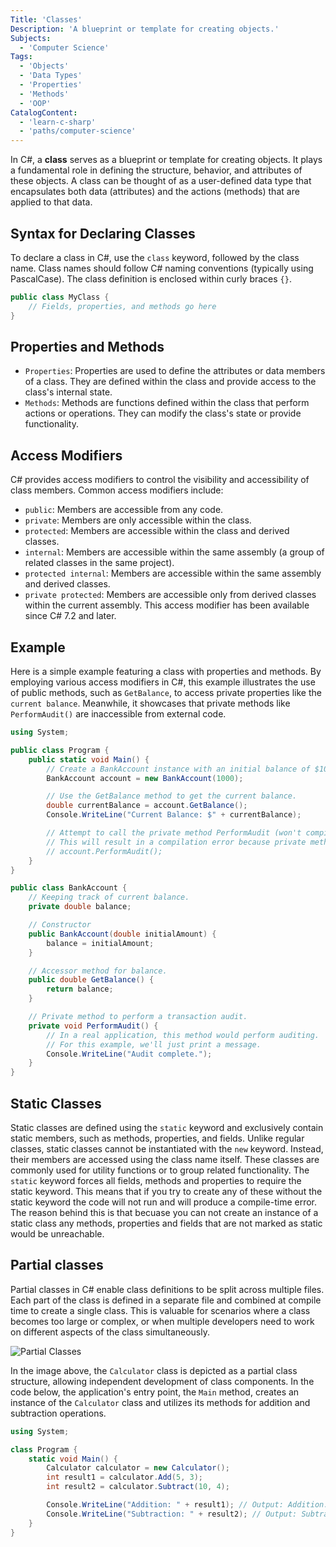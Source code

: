 ```yaml
---
Title: 'Classes'
Description: 'A blueprint or template for creating objects.'
Subjects:
  - 'Computer Science'
Tags:
  - 'Objects'
  - 'Data Types'
  - 'Properties'
  - 'Methods'
  - 'OOP'
CatalogContent:
  - 'learn-c-sharp'
  - 'paths/computer-science'
---
```


In C#, a **class** serves as a blueprint or template for creating objects. It plays a fundamental role in defining the structure, behavior, and attributes of these objects. A class can be thought of as a user-defined data type that encapsulates both data (attributes) and the actions (methods) that are applied to that data.

## Syntax for Declaring Classes

To declare a class in C#, use the `class` keyword, followed by the class name. Class names should follow C# naming conventions (typically using PascalCase). The class definition is enclosed within curly braces `{}`.

```cs
public class MyClass {
    // Fields, properties, and methods go here
}
```

## Properties and Methods

- `Properties`: Properties are used to define the attributes or data members of a class. They are defined within the class and provide access to the class's internal state.
- `Methods`: Methods are functions defined within the class that perform actions or operations. They can modify the class's state or provide functionality.

## Access Modifiers

C# provides access modifiers to control the visibility and accessibility of class members. Common access modifiers include:

- `public`: Members are accessible from any code.
- `private`: Members are only accessible within the class.
- `protected`: Members are accessible within the class and derived classes.
- `internal`: Members are accessible within the same assembly (a group of related classes in the same project).
- `protected internal`: Members are accessible within the same assembly and derived classes.
- `private protected`: Members are accessible only from derived classes within the current assembly. This access modifier has been available since C# 7.2 and later.

## Example

Here is a simple example featuring a class with properties and methods. By employing various access modifiers in C#, this example illustrates the use of public methods, such as `GetBalance`, to access private properties like the `current balance`. Meanwhile, it showcases that private methods like `PerformAudit()` are inaccessible from external code.

```cs
using System;

public class Program {
    public static void Main() {
        // Create a BankAccount instance with an initial balance of $1000.
        BankAccount account = new BankAccount(1000);

        // Use the GetBalance method to get the current balance.
        double currentBalance = account.GetBalance();
        Console.WriteLine("Current Balance: $" + currentBalance);

        // Attempt to call the private method PerformAudit (won't compile).
        // This will result in a compilation error because private methods cannot be accessed from outside the class.
        // account.PerformAudit();
    }
}

public class BankAccount {
    // Keeping track of current balance.
    private double balance;

    // Constructor
    public BankAccount(double initialAmount) {
        balance = initialAmount;
    }

    // Accessor method for balance.
    public double GetBalance() {
        return balance;
    }

    // Private method to perform a transaction audit.
    private void PerformAudit() {
        // In a real application, this method would perform auditing.
        // For this example, we'll just print a message.
        Console.WriteLine("Audit complete.");
    }
}
```

## Static Classes

Static classes are defined using the `static` keyword and exclusively contain static members, such as methods, properties, and fields. Unlike regular classes, static classes cannot be instantiated with the `new` keyword. Instead, their members are accessed using the class name itself. These classes are commonly used for utility functions or to group related functionality. 
The `static` keyword forces all fields, methods and properties to require the static keyword. This means that if you try to create any of these without the static keyword the code will not run and will produce a compile-time error. The reason behind this is that becuase you can not create an instance of a static class any methods, properties and fields that are not marked as static would be unreachable. 

## Partial classes

Partial classes in C# enable class definitions to be split across multiple files. Each part of the class is defined in a separate file and combined at compile time to create a single class. This is valuable for scenarios where a class becomes too large or complex, or when multiple developers need to work on different aspects of the class simultaneously.

![Partial Classes](https://raw.githubusercontent.com/Codecademy/docs/main/media/c-sharp-partial-class.png)

In the image above, the `Calculator` class is depicted as a partial class structure, allowing independent development of class components. In the code below, the application's entry point, the `Main` method, creates an instance of the `Calculator` class and utilizes its methods for addition and subtraction operations.

```cs
using System;

class Program {
    static void Main() {
        Calculator calculator = new Calculator();
        int result1 = calculator.Add(5, 3);
        int result2 = calculator.Subtract(10, 4);

        Console.WriteLine("Addition: " + result1); // Output: Addition: 8
        Console.WriteLine("Subtraction: " + result2); // Output: Subtraction: 6
    }
}
```
